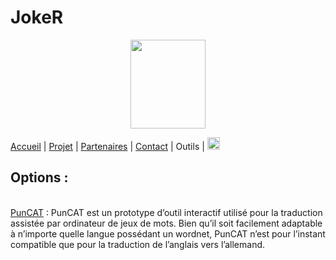 # JokeR
<p align="center">
  <img src="Joker.png" width="120" height="142">
</p>

[Accueil](index) | [Projet](projet) | [Partenaires](partenaires) | [Contact](contact) | Outils | [<img src="drapeau EN.png" width="20">](https://motsmachines.github.io/joker/EN/options)
<br>

## Options :
<br> [PunCAT](https://github.com/OFAI/PunCAT) : PunCAT est un prototype d’outil interactif utilisé pour la traduction assistée par ordinateur de jeux de mots. Bien qu’il soit facilement adaptable à n’importe quelle langue possédant un wordnet, PunCAT n’est pour l’instant compatible que pour la traduction de l’anglais vers l’allemand.
